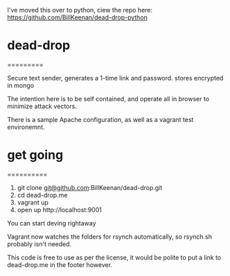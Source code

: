 I've moved this over to python, ciew the repo here: https://github.com/BillKeenan/dead-drop-python



# dead-drop
=========

Secure text sender, generates a 1-time link and password. stores encrypted in mongo

The intention here is to be self contained, and operate all in browser to minimize attack vectors.

There is a sample Apache configuration, as well as a vagrant test environemnt.

# get going
==========



1. git clone git@github.com:BillKeenan/dead-drop.git
2. cd dead-drop.me
3. vagrant up
4. open up http://localhost:9001

You can start deving rightaway

Vagrant now watches the folders for rsynch automatically, so rsynch.sh probably isn't needed.

This code is free to use as per the license, it would be polite to put a link to dead-drop.me in the footer however.
